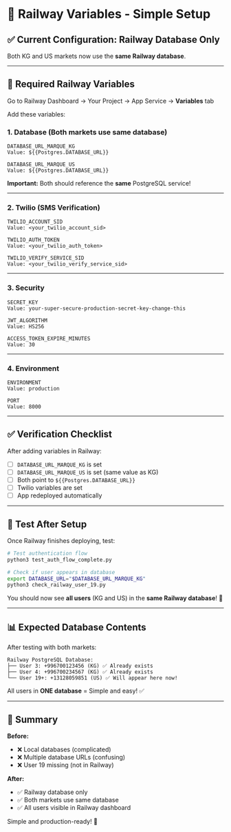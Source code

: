 # 🚂 Railway Variables - Simple Setup

## ✅ Current Configuration: Railway Database Only

Both KG and US markets now use the **same Railway database**.

---

## 📝 Required Railway Variables

Go to Railway Dashboard → Your Project → App Service → **Variables** tab

Add these variables:

### 1. Database (Both markets use same database)

```
DATABASE_URL_MARQUE_KG
Value: ${{Postgres.DATABASE_URL}}

DATABASE_URL_MARQUE_US
Value: ${{Postgres.DATABASE_URL}}
```

**Important:** Both should reference the **same** PostgreSQL service!

---

### 2. Twilio (SMS Verification)

```
TWILIO_ACCOUNT_SID
Value: <your_twilio_account_sid>

TWILIO_AUTH_TOKEN
Value: <your_twilio_auth_token>

TWILIO_VERIFY_SERVICE_SID
Value: <your_twilio_verify_service_sid>
```

---

### 3. Security

```
SECRET_KEY
Value: your-super-secure-production-secret-key-change-this

JWT_ALGORITHM
Value: HS256

ACCESS_TOKEN_EXPIRE_MINUTES
Value: 30
```

---

### 4. Environment

```
ENVIRONMENT
Value: production

PORT
Value: 8000
```

---

## ✅ Verification Checklist

After adding variables in Railway:

- [ ] `DATABASE_URL_MARQUE_KG` is set
- [ ] `DATABASE_URL_MARQUE_US` is set (same value as KG)
- [ ] Both point to `${{Postgres.DATABASE_URL}}`
- [ ] Twilio variables are set
- [ ] App redeployed automatically

---

## 🧪 Test After Setup

Once Railway finishes deploying, test:

```bash
# Test authentication flow
python3 test_auth_flow_complete.py

# Check if user appears in database
export DATABASE_URL="$DATABASE_URL_MARQUE_KG"
python3 check_railway_user_19.py
```

You should now see **all users** (KG and US) in the **same Railway database**! 🎉

---

## 📊 Expected Database Contents

After testing with both markets:

```
Railway PostgreSQL Database:
├── User 3: +996700123456 (KG) ✅ Already exists
├── User 4: +996700234567 (KG) ✅ Already exists
└── User 19+: +13128059851 (US) ✅ Will appear here now!
```

All users in **ONE database** = Simple and easy! ✅

---

## 🎯 Summary

**Before:**

- ❌ Local databases (complicated)
- ❌ Multiple database URLs (confusing)
- ❌ User 19 missing (not in Railway)

**After:**

- ✅ Railway database only
- ✅ Both markets use same database
- ✅ All users visible in Railway dashboard

Simple and production-ready! 🚀
